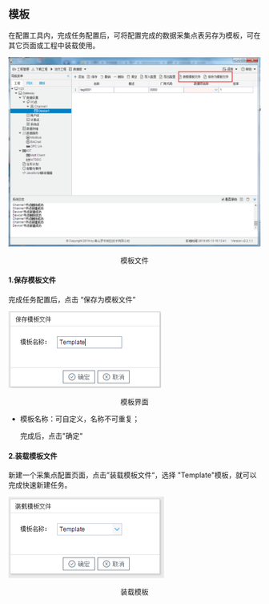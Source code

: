 ## 模板

在配置工具内，完成任务配置后，可将配置完成的数据采集点表另存为模板，可在其它页面或工程中装载使用。

![1557128472581](../assets/模板文件.png)

<center>模板文件</center>

#### 1.保存模板文件

完成任务配置后，点击 “保存为模板文件” 

![1557128472581](../assets/模板保存.png)

<center>模板界面</center>

- 模板名称：可自定义，名称不可重复；

  完成后，点击"确定"

#### 2.装载模板文件

新建一个采集点配置页面，点击”装载模板文件“，选择 "Template"模板，就可以完成快速新建任务。

![](../assets/装载模板.png)



<center>装载模板</center>

